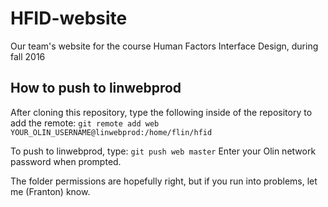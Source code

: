 # HFID-website
Our team's website for the course Human Factors Interface Design, during fall 2016

## How to push to linwebprod
After cloning this repository, type the following inside of the repository to add the remote:
```git remote add web YOUR_OLIN_USERNAME@linwebprod:/home/flin/hfid```

To push to linwebprod, type:
```git push web master```
Enter your Olin network password when prompted.

The folder permissions are hopefully right, but if you run into problems, let me (Franton) know.

